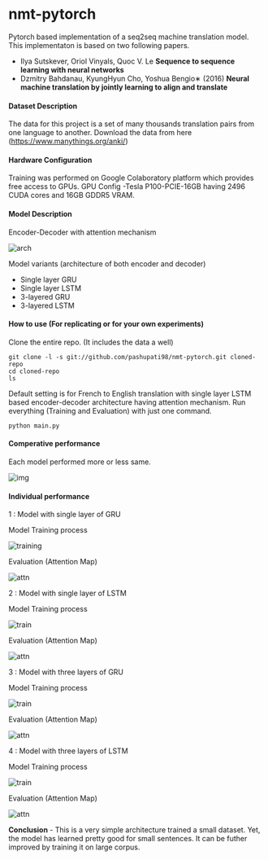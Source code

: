 # nmt-pytorch
Pytorch based implementation of a seq2seq machine translation model. This implementaton is based on two following papers.
- Ilya Sutskever, Oriol Vinyals, Quoc V. Le **Sequence to sequence learning with neural networks**
- Dzmitry Bahdanau, KyungHyun Cho, Yoshua Bengio∗ (2016) **Neural machine translation by jointly learning to align and translate** 

#### Dataset Description

The data for this project is a set of many thousands translation pairs from one language to another. 
Download the data from here (https://www.manythings.org/anki/)

#### Hardware Configuration

Training was performed on Google Colaboratory platform which provides free access to GPUs. 
GPU Config -Tesla P100-PCIE-16GB having 2496 CUDA cores and 16GB GDDR5 VRAM.

#### Model Description

Encoder-Decoder with attention mechanism

![arch](https://machinelearningmastery.com/wp-content/uploads/2017/10/Encoder-Decoder-Architecture-for-Neural-Machine-Translation.png)
 
 Model variants (architecture of both encoder and decoder)
 - Single layer GRU 
 - Single layer LSTM
 - 3-layered GRU
 - 3-layered LSTM
 
 #### How to use (For replicating or for your own experiments)
 
Clone the entire repo. (It includes the data a well)
```
git clone -l -s git://github.com/pashupati98/nmt-pytorch.git cloned-repo
cd cloned-repo
ls
```
Default setting is for French to English translation with single layer LSTM based encoder-decoder architecture having attention mechanism. Run everything (Training and Evaluation) with just one command.
```
python main.py
```

 #### Comperative performance 
 Each model performed more or less same.
 
 ![img](save/images/comp.png)
 
 #### Individual performance
 1 : Model with single layer of GRU
 
 Model Training process
 
 
 ![training](save/images/g1.png)
 
 Evaluation (Attention Map)
 
 
 ![attn](save/images/exp2.PNG)
 
 2 : Model with single layer of LSTM
 
 Model Training process
 
 
 ![train](save/images/l1.png)
 
 
 Evaluation (Attention Map)
 
 
 ![attn](save/images/exp1.PNG)
 
 3 : Model with three layers of GRU
 
 Model Training process
 
 
 ![train](save/images/g3.png)
 
 
 Evaluation (Attention Map)
 
 
 ![attn](save/images/exp3.PNG)
 
 
 4 : Model with three layers of LSTM
 
 Model Training process
 
 
 ![train](save/images/l3.png)
 
 
 Evaluation (Attention Map)
 
 
 ![attn](save/images/exp4.PNG)
 
 
 
**Conclusion** - This is a very simple architecture trained a small dataset. Yet, the model has learned pretty good for small sentences. It can be futher improved by training it on large corpus. 
